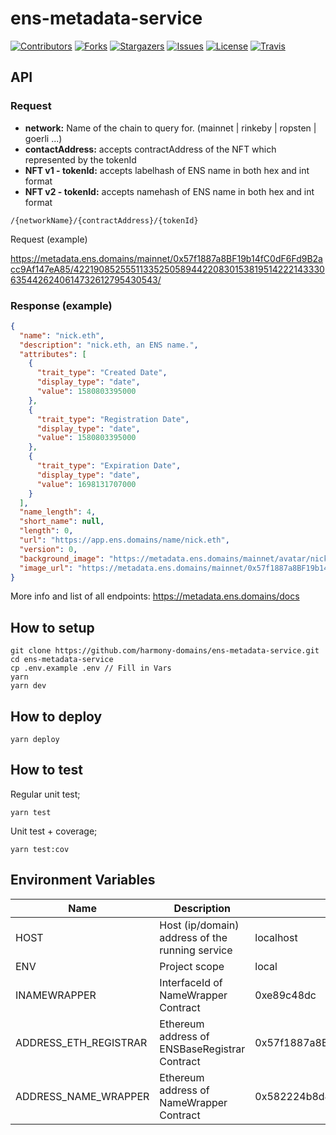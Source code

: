 # ens-metadata-service

[![Contributors][contributors-shield]][contributors-url]
[![Forks][forks-shield]][forks-url]
[![Stargazers][stars-shield]][stars-url]
[![Issues][issues-shield]][issues-url]
[![License][license-shield]][license-url]
[![Travis][travis-shield]][travis-url]

## API


### Request
- __network:__ Name of the chain to query for. (mainnet | rinkeby | ropsten | goerli ...)
- __contactAddress:__ accepts contractAddress of the NFT which represented by the tokenId
- __NFT v1 - tokenId:__ accepts labelhash of ENS name in both hex and int format
- __NFT v2 - tokenId:__ accepts namehash of ENS name in both hex and int format

```
/{networkName}/{contractAddress}/{tokenId}
```

Request (example)

https://metadata.ens.domains/mainnet/0x57f1887a8BF19b14fC0dF6Fd9B2acc9Af147eA85/42219085255511335250589442208301538195142221433306354426240614732612795430543/

### Response (example)

```json
{
  "name": "nick.eth",
  "description": "nick.eth, an ENS name.",
  "attributes": [
    {
      "trait_type": "Created Date",
      "display_type": "date",
      "value": 1580803395000
    },
    {
      "trait_type": "Registration Date",
      "display_type": "date",
      "value": 1580803395000
    },
    {
      "trait_type": "Expiration Date",
      "display_type": "date",
      "value": 1698131707000
    }
  ],
  "name_length": 4,
  "short_name": null,
  "length": 0,
  "url": "https://app.ens.domains/name/nick.eth",
  "version": 0,
  "background_image": "https://metadata.ens.domains/mainnet/avatar/nick.eth",
  "image_url": "https://metadata.ens.domains/mainnet/0x57f1887a8BF19b14fC0dF6Fd9B2acc9Af147eA85/0x5d5727cb0fb76e4944eafb88ec9a3cf0b3c9025a4b2f947729137c5d7f84f68f/image"
}

```

More info and list of all endpoints: https://metadata.ens.domains/docs


## How to setup

```
git clone https://github.com/harmony-domains/ens-metadata-service.git
cd ens-metadata-service
cp .env.example .env // Fill in Vars
yarn
yarn dev
```


## How to deploy

```
yarn deploy
```


## How to test

Regular unit test;
```
yarn test
```

Unit test + coverage;
```
yarn test:cov
```


## Environment Variables

| Name                  | Description                                     | Default value                              | Options    |
| --------------------- | ----------------------------------------------- | ------------------------------------------ | ---------- |
| HOST                  | Host (ip/domain) address of the running service | localhost                                  | -          | No |
| ENV                   | Project scope                                   | local                                      | local/prod |
| INAMEWRAPPER          | InterfaceId of NameWrapper Contract             | 0xe89c48dc                                 | -          |
| ADDRESS_ETH_REGISTRAR | Ethereum address of ENSBaseRegistrar Contract   | 0x57f1887a8BF19b14fC0dF6Fd9B2acc9Af147eA85 | -          |
| ADDRESS_NAME_WRAPPER  | Ethereum address of NameWrapper Contract        | 0x582224b8d4534F4749EFA4f22eF7241E0C56D4B8 | -          |


<!-- MARKDOWN LINKS & IMAGES -->
<!-- https://www.markdownguide.org/basic-syntax/#reference-style-links -->
[contributors-shield]: https://img.shields.io/github/contributors/ensdomains/ens-metadata-service.svg?style=for-the-badge
[contributors-url]: https://github.com/ensdomains/ens-metadata-service/graphs/contributors
[forks-shield]: https://img.shields.io/github/forks/ensdomains/ens-metadata-service.svg?style=for-the-badge
[forks-url]: https://github.com/mdtanrikulu/ensdomains/ens-metadata-service/members
[stars-shield]: https://img.shields.io/github/stars/ensdomains/ens-metadata-service.svg?style=for-the-badge
[stars-url]: https://github.com/ensdomains/ens-metadata-service/stargazers
[issues-shield]: https://img.shields.io/github/issues/ensdomains/ens-metadata-service.svg?style=for-the-badge
[issues-url]: https://github.com/ensdomains/ens-metadata-service/issues
[license-shield]: https://img.shields.io/github/license/ensdomains/ens-metadata-service.svg?style=for-the-badge
[license-url]: https://github.com/ensdomains/ens-metadata-service/blob/master/LICENSE
[travis-shield]: https://img.shields.io/travis/com/ensdomains/ens-metadata-service/master?style=for-the-badge
[travis-url]: https://travis-ci.com/github/ensdomains/ens-metadata-service
